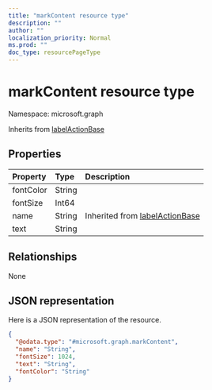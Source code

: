 ```yaml
---
title: "markContent resource type"
description: ""
author: ""
localization_priority: Normal
ms.prod: ""
doc_type: resourcePageType
---
```


# markContent resource type


Namespace: microsoft.graph




Inherits from [labelActionBase](../resources/labelactionbase.md)

## Properties
|Property|Type|Description|
|:---|:---|:---|
|fontColor|String||
|fontSize|Int64||
|name|String| Inherited from [labelActionBase](../resources/labelactionbase.md)|
|text|String||

## Relationships
None

## JSON representation
Here is a JSON representation of the resource.
<!-- {
  "blockType": "resource",
  "@odata.type": "microsoft.graph.markContent"
}
-->
``` json
{
  "@odata.type": "#microsoft.graph.markContent",
  "name": "String",
  "fontSize": 1024,
  "text": "String",
  "fontColor": "String"
}
```

